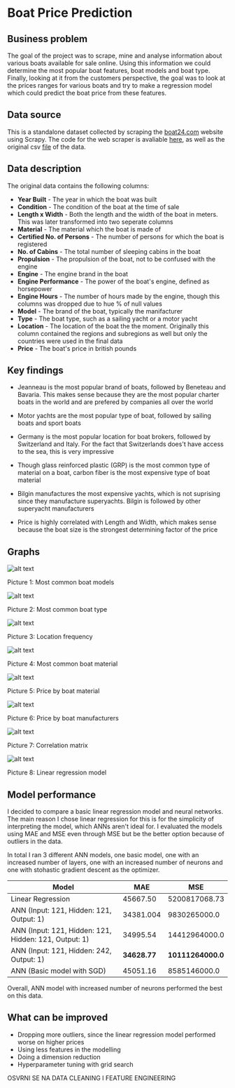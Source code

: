 # Boat Price Prediction

## Business problem
The goal of the project was to scrape, mine and analyse information about various boats available for sale online. Using this information we could determine the most popular boat features, boat models and boat type. Finally, looking at it from the customers perspective, the goal was to look at the prices ranges for various boats and try to make a regression model which could predict the boat price from these features.

## Data source
This is a standalone dataset collected by scraping the [boat24.com](https://www.boat24.com/uk/secondhandboats/?occ=1979) website using Scrapy. The code for the web scraper is avaliable [here](https://github.com/teolj96/Boats_Project_repo/blob/main/boats.py), as well as the original csv [file](https://github.com/teolj96/Boats_Project_repo/blob/main/boats_final_2.csv) of the data.

## Data description
The original data contains the following columns:
* **Year Built** - The year in which the boat was built
* **Condition** - The condition of the boat at the time of sale
* **Length x Width** - Both the length and the width of the boat in meters. This was later transformed into two seperate columns
* **Material** - The material which the boat is made of
* **Certified No. of Persons** - The number of persons for which the boat is registered
* **No. of Cabins** - The total number of sleeping cabins in the boat
* **Propulsion** - The propulsion of the boat, not to be confused with the engine
* **Engine** - The engine brand in the boat
* **Engine Performance** - The power of the boat's engine, defined as horsepower
* **Engine Hours** - The number of hours made by the engine, though this columns was dropped due to hue % of null values
* **Model** - The brand of the boat, typically the manifacturer
* **Type** - The boat type, such as a sailing yacht or a motor yacht
* **Location** - The location of the boat the the moment. Originally this column contained the regions and subregions as well but only the countries were used in the final data
* **Price** - The boat's price in british pounds

## Key findings
* Jeanneau is the most popular brand of boats, followed by Beneteau and Bavaria. This makes sense because they are the most popular charter boats in the world and are prefered by companies all over the world

* Motor yachts are the most popular type of boat, followed by sailing boats and sport boats

* Germany is the most popular location for boat brokers, followed by Switzerland and Italy. For the fact that Switzerlands does't have access to the sea, this is very impressive

* Though glass reinforced plastic (GRP) is the most common type of material on a boat, carbon fiber is the most expensive type of boat material

* Bilgin manufactures the most expensive yachts, which is not suprising since they manufacture superyachts. Bilgin is followed by other superyacht manufacturers

* Price is highly correlated with Length and Width, which makes sense because the boat size is the strongest determining factor of the price

## Graphs
![alt text](pictures/boat_model.jpg "Boat Model")

Picture 1: Most common boat models

![alt text](pictures/boat_type.jpg "Boat Type")

Picture 2: Most common boat type

![alt text](pictures/location_freq.jpg "Location Frequency")

Picture 3: Location frequency

![alt text](pictures/material.jpg "Boat Material")

Picture 4: Most common boat material

![alt text](pictures/price_material.jpg "Price by boat material")

Picture 5: Price by boat material

![alt text](pictures/price_model.jpg "Price by boat model")

Picture 6: Price by boat manufacturers

![alt text](pictures/corr_matrix.jpg "Correlation matrix")

Picture 7: Correlation matrix

![alt text](pictures/lin_reg.jpg "Linear regression")

Picture 8: Linear regression model

## Model performance
I decided to compare a basic linear regression model and neural networks. The main reason I chose linear regression for this is for the simplicity of interpreting the model, which ANNs aren't ideal for. I evaluated the models using MAE and MSE even through MSE but be the better option because of outliers in the data.

In total I ran 3 different ANN models, one basic model, one with an increased number of layers, one with an increased number of neurons and one with stohastic gradient descent as the optimizer.

| Model         | MAE         | MSE         |
| ------------- |-------------|-------------|
| Linear Regression      | 45667.50| 5200817068.73 |
| ANN (Input: 121, Hidden: 121, Output: 1) | 34381.004      |9830265000.0|
| ANN (Input: 121, Hidden: 121, Hidden: 121, Output: 1)   | 34995.54 | 14412964000.0 |
| ANN (Input: 121, Hidden: 242, Output: 1)           | **34628.77**      | **10111264000.0** |
| ANN (Basic model with SGD)                     | 45051.16 | 8585146000.0 |

Overall, ANN model with increased number of neurons performed the best on this data.

## What can be improved
* Dropping more outliers, since the linear regression model performed worse on higher prices
* Using less features in the modelling
* Doing a dimension reduction
* Hyperparameter tuning with grid search

OSVRNI SE NA DATA CLEANING I FEATURE ENGINEERING
